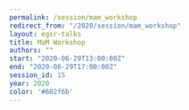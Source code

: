 ```yaml
---
permalink: /session/mam_workshop
redirect_from: "/2020/session/mam_workshop"
layout: egsr-talks
title: MaM Workshop
authors: ""
start: "2020-06-29T13:00:00Z"
end: "2020-06-29T17:00:00Z"
session_id: 15
year: 2020
color: '#602f6b'
---
```

